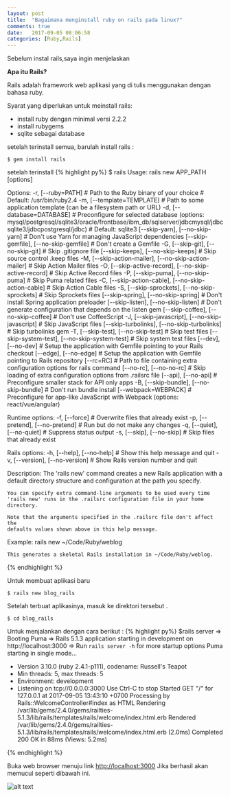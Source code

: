 ```yaml
---
layout: post
title:  "Bagaimana menginstall ruby on rails pada linux?"
comments: true
date:   2017-09-05 08:06:58
categories: [Ruby,Rails]
---
```


Sebelum instal rails,saya ingin menjelaskan

__Apa itu Rails?__

Rails adalah framework web aplikasi yang di tulis menggunakan dengan bahasa ruby.


Syarat yang diperlukan untuk meinstall rails:

- install ruby dengan minimal versi 2.2.2
- install rubygems
- sqlite sebagai database

setelah terinstall semua, barulah install rails :

    $ gem install rails


setelah terinstall
{% highlight py%}
$ rails
Usage:
  rails new APP_PATH [options]

Options:
  -r, [--ruby=PATH]                                      # Path to the Ruby binary of your choice
                                                         # Default: /usr/bin/ruby2.4
  -m, [--template=TEMPLATE]                              # Path to some application template (can be a filesystem path or URL)
  -d, [--database=DATABASE]                              # Preconfigure for selected database (options: mysql/postgresql/sqlite3/oracle/frontbase/ibm_db/sqlserver/jdbcmysql/jdbcsqlite3/jdbcpostgresql/jdbc)
                                                         # Default: sqlite3
      [--skip-yarn], [--no-skip-yarn]                    # Don't use Yarn for managing JavaScript dependencies
      [--skip-gemfile], [--no-skip-gemfile]              # Don't create a Gemfile
  -G, [--skip-git], [--no-skip-git]                      # Skip .gitignore file
      [--skip-keeps], [--no-skip-keeps]                  # Skip source control .keep files
  -M, [--skip-action-mailer], [--no-skip-action-mailer]  # Skip Action Mailer files
  -O, [--skip-active-record], [--no-skip-active-record]  # Skip Active Record files
  -P, [--skip-puma], [--no-skip-puma]                    # Skip Puma related files
  -C, [--skip-action-cable], [--no-skip-action-cable]    # Skip Action Cable files
  -S, [--skip-sprockets], [--no-skip-sprockets]          # Skip Sprockets files
      [--skip-spring], [--no-skip-spring]                # Don't install Spring application preloader
      [--skip-listen], [--no-skip-listen]                # Don't generate configuration that depends on the listen gem
      [--skip-coffee], [--no-skip-coffee]                # Don't use CoffeeScript
  -J, [--skip-javascript], [--no-skip-javascript]        # Skip JavaScript files
      [--skip-turbolinks], [--no-skip-turbolinks]        # Skip turbolinks gem
  -T, [--skip-test], [--no-skip-test]                    # Skip test files
      [--skip-system-test], [--no-skip-system-test]      # Skip system test files
      [--dev], [--no-dev]                                # Setup the application with Gemfile pointing to your Rails checkout
      [--edge], [--no-edge]                              # Setup the application with Gemfile pointing to Rails repository
      [--rc=RC]                                          # Path to file containing extra configuration options for rails command
      [--no-rc], [--no-no-rc]                            # Skip loading of extra configuration options from .railsrc file
      [--api], [--no-api]                                # Preconfigure smaller stack for API only apps
  -B, [--skip-bundle], [--no-skip-bundle]                # Don't run bundle install
      [--webpack=WEBPACK]                                # Preconfigure for app-like JavaScript with Webpack (options: react/vue/angular)

Runtime options:
  -f, [--force]                    # Overwrite files that already exist
  -p, [--pretend], [--no-pretend]  # Run but do not make any changes
  -q, [--quiet], [--no-quiet]      # Suppress status output
  -s, [--skip], [--no-skip]        # Skip files that already exist

Rails options:
  -h, [--help], [--no-help]        # Show this help message and quit
  -v, [--version], [--no-version]  # Show Rails version number and quit

Description:
    The 'rails new' command creates a new Rails application with a default
    directory structure and configuration at the path you specify.

    You can specify extra command-line arguments to be used every time
    'rails new' runs in the .railsrc configuration file in your home directory.

    Note that the arguments specified in the .railsrc file don't affect the
    defaults values shown above in this help message.

Example:
    rails new ~/Code/Ruby/weblog

    This generates a skeletal Rails installation in ~/Code/Ruby/weblog.
{% endhighlight %}


Untuk membuat aplikasi baru 

    $ rails new blog_rails

Setelah terbuat aplikasinya, masuk ke direktori tersebut .

    $ cd blog_rails

Untuk menjalankan dengan cara berikut :
{% highlight py%}
$rails server
=> Booting Puma
=> Rails 5.1.3 application starting in development on http://localhost:3000
=> Run `rails server -h` for more startup options
Puma starting in single mode...
* Version 3.10.0 (ruby 2.4.1-p111), codename: Russell's Teapot
* Min threads: 5, max threads: 5
* Environment: development
* Listening on tcp://0.0.0.0:3000
Use Ctrl-C to stop
Started GET "/" for 127.0.0.1 at 2017-09-05 13:43:10 +0700
Processing by Rails::WelcomeController#index as HTML
  Rendering /var/lib/gems/2.4.0/gems/railties-5.1.3/lib/rails/templates/rails/welcome/index.html.erb
  Rendered /var/lib/gems/2.4.0/gems/railties-5.1.3/lib/rails/templates/rails/welcome/index.html.erb (2.0ms)
Completed 200 OK in 88ms (Views: 5.2ms)

{% endhighlight %}


Buka web browser menuju link [http://localhost:3000](http://localhost:3000)
Jika berhasil akan memucul seperti dibawah ini.

![alt text][gambar1]

[gambar1]:{{site.urlimg}}img-16.png "view rails"